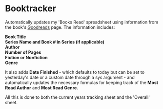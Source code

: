 # Booktracker
Automatically updates my 'Books Read' spreadsheet using information from the book's [Goodreads](https://www.goodreads.com/) page. The information includes:  

**Book Title**  
**Series Name and Book # in Series (if applicable)**  
**Author**  
**Number of Pages**  
**Fiction or Nonfiction**  
**Genre**  

It also adds **Date Finished** - which defaults to today but can be set to yesterday's date or a custom date through a sys argument - and automatically updates the necessary formulas for keeping track of the **Most Read Author** and **Most Read Genre**.

All this is done to both the current years tracking sheet and the 'Overall' sheet.